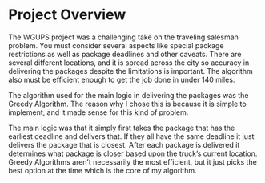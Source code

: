 # Project Overview
The WGUPS project was a challenging take on the traveling salesman problem. You must consider
several aspects like special package restrictions as well as package deadlines and other caveats.
There are several different locations, and it is spread across the city so accuracy in delivering the
packages despite the limitations is important. The algorithm also must be efficient enough to get
the job done in under 140 miles.

The algorithm used for the main logic in delivering the packages was the Greedy Algorithm. The
reason why I chose this is because it is simple to implement, and it made sense for this kind of
problem.

The main logic was that it simply first takes the package that has the earliest deadline and
delivers that. If they all have the same deadline it just delivers the package that is closest. After
each package is delivered it determines what package is closer based upon the truck’s current
location. Greedy Algorithms aren’t necessarily the most efficient, but it just picks the best option
at the time which is the core of my algorithm.
